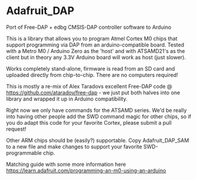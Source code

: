 # Adafruit_DAP
Port of Free-DAP + edbg CMSIS-DAP controller software to Arduino

This is a library that allows you to program Atmel Cortex M0 chips that support programming via DAP from an arduino-compatible board. Tested with a Metro M0 / Arduino Zero as the 'host' and with ATSAMD21's as the client but in theory any 3.3V Arduino board will work as host (just slower).

Works completely stand-alone, firmware is read from an SD card and uploaded directly from chip-to-chip. There are no computers required!

This is mostly a re-mix of Alex Taradovs excellent Free-DAP code @ https://github.com/ataradov/free-dap - we just put both halves into one library and wrapped it up in Arduino compatibility.

Right now we only have commands for the ATSAMD series. We'd be really into having other people add the SWD command magic for other chips, so if you do adapt this code for your favorite Cortex, please submit a pull request!

Other ARM chips should be (easily?) supportable. Copy Adafruit_DAP_SAM to a new file and make changes to support your favorite SWD-programmable chip.

Matching guide with some more information here https://learn.adafruit.com/programming-an-m0-using-an-arduino
